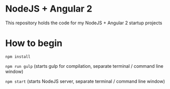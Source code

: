 # NodeJS + Angular 2

This repository holds the code for my NodeJS + Angular 2 startup projects

# How to begin

`npm install`

`npm run gulp` (starts gulp for compilation, separate terminal / command line window)

`npm start` (starts NodeJS server, separate terminal / command line window)
